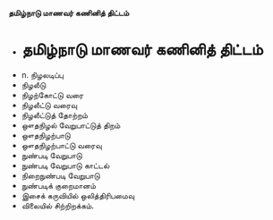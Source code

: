 **தமிழ்நாடு மாணவர் கணினித் திட்டம்**
- # தமிழ்நாடு மாணவர் கணினித் திட்டம்
- n. நிழலடிப்பு
- நிழலீடு
- நிழற்கோட்டு வரை
- நிழலீட்டு வரைவு
- நிழலீட்டுத் தோற்றம்
- ஔதநிழல் வேறுபாட்டுத் திறம்
- ஔதநிழற்பாடு
- ஔதநிழற்பாட்டு வரைவு
- நுண்படி வேறுபாடு
- நுண்படி வேறுபாடு காட்டல்
- நிறைநுண்படி வேறுபாடு
- நுண்படிக் குறைமானம்
- இசைக் கருவியில் ஒலித்திரிபமைவு
- விலையில் சிற்றிறக்கம்.

